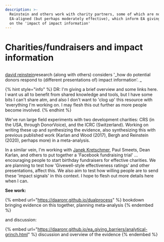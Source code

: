 ```yaml
---
description: >-
  Reinstein and others work with charity partners, some of which are not
  EA-aligned (but perhaps moderately effective), which inform EA giving. I focus
  on the 'impact of impact information'
---
```


# Charities/fundraisers and impact information

##

[david reinstein](https://app.gitbook.com/u/WrM9GjKWCyRyoIjCKt7f0ddJwCr1 "mention")research (along with others) considers '_how do potential donors respond to (different presentations of) impact information'. _

{% hint style="info" %}
DR: I'm giving a brief overview and some links here. I want us all to benefit from shared knowledge and tools, but I have some bits I can't share atm, and also I don't want to 'clog up' this resource with 'everything I'm working on. I may flesh this out further as more people become involved.
{% endhint %}

We've run large field experiments with two development charities: CRS (in the USA, through DonorVoice), and the ICRC (Switzerland). Working on writing these up and synthesizing the evidence, also synthesizing this with previous published work (Karlan and Wood (2017), Bergh and Reinstein (2020), perhaps more) in a meta-analysis.

In a similar vein, I'm working with [Janek Kretschmer](https://app.gitbook.com/u/6WafaQakuhP8Gb7iyAbABpmQQvZ2 "mention"), Paul Smeets, Dean Karlan, and others to put together a 'Facebook fundraising trial' ... encouraging people to start birthday fundraisers for effective charities. We are planning to test how 'Givewell-style effectiveness ratings' and other presentations, affect this. We also aim to test how willing people are to send these 'impact signals' in this context. I hope to flesh out more details here when I can. &#x20;





**See work:**

{% embed url="https://daaronr.github.io/dualprocess" %}
bookdown bringing evidence on this together, planning meta-analysis
{% endembed %}

and discussion:

{% embed url="https://daaronr.github.io/ea_giving_barriers/analytical-grinch.html" %}
discussion and overview of the evidence&#x20;
{% endembed %}
